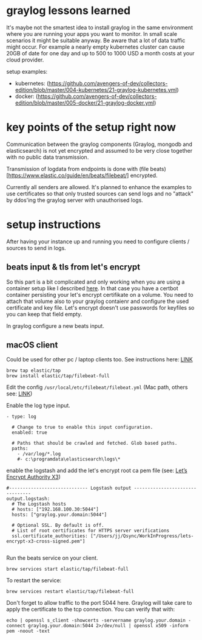 # graylog lessons learned

It's maybe not the smartest idea to install graylog in the same environment where you are running your apps you want to monitor. In small scale scenarios it might be suitable anyway. Be aware that a lot of data traffic might occur. For example a nearly empty kubernetes cluster can cause 20GB of date for one day and up to 500 to 1000 USD a month costs at your cloud provider.

setup examples:
- kubernetes: (https://github.com/avengers-of-dev/collectors-edition/blob/master/004-kubernetes/21-graylog-kubernetes.yml)
- docker: (https://github.com/avengers-of-dev/collectors-edition/blob/master/005-docker/21-graylog-docker.yml)

# key points of the setup right now

Communication between the graylog components (Graylog, mongodb and elasticsearch) is not yet encrypted and assumed to be very close together with no public data transmission.

Transmission of logdata from endpoints is done with (file beats)[https://www.elastic.co/guide/en/beats/filebeat/] encrypted.

Currently all senders are allowed. It's planned to enhance the examples to use certificates so that only trusted sources can send logs and no "attack" by ddos'ing the graylog server with unauthorised logs.

# setup instructions

After having your instance up and running you need to configure clients / sources to send in logs.

## beats input & tls from let's encrypt

So this part is a bit complicated and only working when you are using a container setup like I described [here](https://github.com/avengers-of-dev/collectors-edition/blob/master/005-docker/12-nginx-docker.yml). In that case you have a certbot container persisting your let's encrypt certifikate on a volume. You need to attach that volume also to your graylog contaienr and configure the used certificate and key file. Let's encrypt doesn't use passwords for keyfiles so you can keep that field empty.

In graylog configure a new beats input.

## macOS client

Could be used for other pc / laptop clients too. See instructions here: [LINK](https://www.elastic.co/guide/en/beats/filebeat/7.6/filebeat-installation.html)

```
brew tap elastic/tap
brew install elastic/tap/filebeat-full
```

Edit the config `/usr/local/etc/filebeat/filebeat.yml` (Mac path, others see: [LINK](https://www.elastic.co/guide/en/beats/filebeat/7.6/directory-layout.html))

Enable the log type input.

```
- type: log

  # Change to true to enable this input configuration.
  enabled: true

  # Paths that should be crawled and fetched. Glob based paths.
  paths:
    - /var/log/*.log
    #- c:\programdata\elasticsearch\logs\*
```

enable the logstash and add the let's encrypt root ca pem file (see: [Let’s Encrypt Authority X3](https://letsencrypt.org/certificates/))

```
#----------------------------- Logstash output --------------------------------
output.logstash:
  # The Logstash hosts
  # hosts: ["192.168.100.30:5044"]
  hosts: ["graylog.your.domain:5044"]

  # Optional SSL. By default is off.
  # List of root certificates for HTTPS server verifications
  ssl.certificate_authorities: ["/Users/jj/Qsync/WorkInProgress/lets-encrypt-x3-cross-signed.pem"]
  
```

Run the beats service on your client.
```
brew services start elastic/tap/filebeat-full
```

To restart the service:
```
brew services restart elastic/tap/filebeat-full
```

Don't forget to allow traffic to the port 5044 here. Graylog will take care to apply the certificate to the tcp connection. You can verify that with:

```
echo | openssl s_client -showcerts -servername graylog.your.domain -connect graylog.your.domain:5044 2>/dev/null | openssl x509 -inform pem -noout -text
```